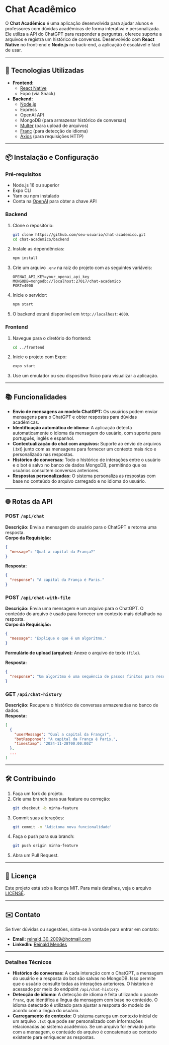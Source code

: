 # Chat Acadêmico

O **Chat Acadêmico** é uma aplicação desenvolvida para ajudar alunos e professores com dúvidas acadêmicas de forma interativa e personalizada. Ele utiliza a API do ChatGPT para responder a perguntas, oferece suporte a arquivos e registra um histórico de conversas. Desenvolvido com **React Native** no front-end e **Node.js** no back-end, a aplicação é escalável e fácil de usar.

---

## 🚀 Tecnologias Utilizadas

- **Frontend:**  
  - [React Native](https://reactnative.dev/)  
  - Expo (via Snack)
- **Backend:**  
  - [Node.js](https://nodejs.org/)  
  - Express  
  - OpenAI API  
  - MongoDB (para armazenar histórico de conversas)
  - [Multer](https://www.npmjs.com/package/multer) (para upload de arquivos)
  - [Franc](https://www.npmjs.com/package/franc) (para detecção de idioma)
  - [Axios](https://axios-http.com/) (para requisições HTTP)

---

## 📦 Instalação e Configuração

### Pré-requisitos

- Node.js 16 ou superior
- Expo CLI
- Yarn ou npm instalado
- Conta na [OpenAI](https://openai.com/) para obter a chave API

### Backend

1. Clone o repositório:
   ```bash
   git clone https://github.com/seu-usuario/chat-academico.git
   cd chat-academico/backend
   ```

2. Instale as dependências:
   ```bash
   npm install
   ```

3. Crie um arquivo `.env` na raiz do projeto com as seguintes variáveis:
   ```env
   OPENAI_API_KEY=your_openai_api_key
   MONGODB=mongodb://localhost:27017/chat-academico
   PORT=4000
   ```

4. Inicie o servidor:
   ```bash
   npm start
   ```

5. O backend estará disponível em `http://localhost:4000`.

### Frontend

1. Navegue para o diretório do frontend:
   ```bash
   cd ../frontend
   ```

2. Inicie o projeto com Expo:
   ```bash
   expo start
   ```

3. Use um emulador ou seu dispositivo físico para visualizar a aplicação.

---

## 📚 Funcionalidades

- **Envio de mensagens ao modelo ChatGPT:** Os usuários podem enviar mensagens para o ChatGPT e obter respostas para dúvidas acadêmicas.
- **Identificação automática de idioma:** A aplicação detecta automaticamente o idioma da mensagem do usuário, com suporte para português, inglês e espanhol.
- **Contextualização do chat com arquivos:** Suporte ao envio de arquivos (.txt) junto com as mensagens para fornecer um contexto mais rico e personalizado nas respostas.
- **Histórico de conversas:** Todo o histórico de interações entre o usuário e o bot é salvo no banco de dados MongoDB, permitindo que os usuários consultem conversas anteriores.
- **Respostas personalizadas:** O sistema personaliza as respostas com base no conteúdo do arquivo carregado e no idioma do usuário.

---

## 🌐 Rotas da API

### POST `/api/chat`

**Descrição:** Envia a mensagem do usuário para o ChatGPT e retorna uma resposta.  
**Corpo da Requisição:**
```json
{
  "message": "Qual a capital da França?"
}
```
**Resposta:**
```json
{
  "response": "A capital da França é Paris."
}
```

### POST `/api/chat-with-file`

**Descrição:** Envia uma mensagem e um arquivo para o ChatGPT. O conteúdo do arquivo é usado para fornecer um contexto mais detalhado na resposta.  
**Corpo da Requisição:**
```json
{
  "message": "Explique o que é um algoritmo."
}
```
**Formulário de upload (arquivo):** Anexe o arquivo de texto (`file`).

**Resposta:**
```json
{
  "response": "Um algoritmo é uma sequência de passos finitos para resolver um problema."
}
```

### GET `/api/chat-history`

**Descrição:** Recupera o histórico de conversas armazenadas no banco de dados.  
**Resposta:**
```json
[
  {
    "userMessage": "Qual a capital da França?",
    "botResponse": "A capital da França é Paris.",
    "timestamp": "2024-11-28T00:00:00Z"
  },
  ...
]
```

---

## 🛠 Contribuindo

1. Faça um fork do projeto.
2. Crie uma branch para sua feature ou correção:
   ```bash
   git checkout -b minha-feature
   ```
3. Commit suas alterações:
   ```bash
   git commit -m 'Adiciona nova funcionalidade'
   ```
4. Faça o push para sua branch:
   ```bash
   git push origin minha-feature
   ```
5. Abra um Pull Request.

---

## 📝 Licença

Este projeto está sob a licença MIT. Para mais detalhes, veja o arquivo [LICENSE](LICENSE).

---

## ✉️ Contato

Se tiver dúvidas ou sugestões, sinta-se à vontade para entrar em contato:

- **Email:** reinald_30_2009@hotmail.com
- **LinkedIn:** [Reinald Mendes](https://www.linkedin.com/in/reinald-mendes-b712b9182)

---

### Detalhes Técnicos

- **Histórico de conversas:** A cada interação com o ChatGPT, a mensagem do usuário e a resposta do bot são salvas no MongoDB. Isso permite que o usuário consulte todas as interações anteriores. O histórico é acessado por meio do endpoint `/api/chat-history`.
- **Detecção de idioma:** A detecção de idioma é feita utilizando o pacote `franc`, que identifica a língua da mensagem com base no conteúdo. O idioma detectado é utilizado para ajustar a resposta do modelo de acordo com a língua do usuário.
- **Carregamento de contexto:** O sistema carrega um contexto inicial de um arquivo `.txt` que pode ser personalizado com informações relacionadas ao sistema acadêmico. Se um arquivo for enviado junto com a mensagem, o conteúdo do arquivo é concatenado ao contexto existente para enriquecer as respostas.


